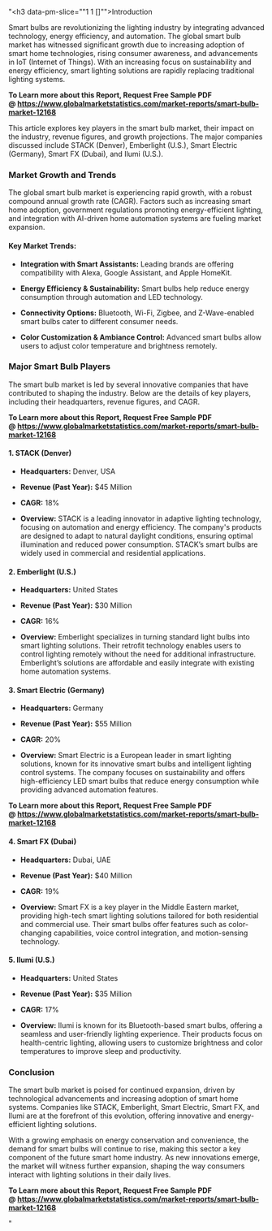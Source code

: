 "<h3 data-pm-slice=""1 1 []"">Introduction</h3>
<p>Smart bulbs are revolutionizing the lighting industry by integrating advanced technology, energy efficiency, and automation. The global smart bulb market has witnessed significant growth due to increasing adoption of smart home technologies, rising consumer awareness, and advancements in IoT (Internet of Things). With an increasing focus on sustainability and energy efficiency, smart lighting solutions are rapidly replacing traditional lighting systems.</p>
<p><strong>To Learn more about this Report, Request Free Sample PDF @&nbsp;<a href=""https://www.globalmarketstatistics.com/market-reports/smart-bulb-market-12168"">https://www.globalmarketstatistics.com/market-reports/smart-bulb-market-12168</a></strong></p>
<p>This article explores key players in the smart bulb market, their impact on the industry, revenue figures, and growth projections. The major companies discussed include STACK (Denver), Emberlight (U.S.), Smart Electric (Germany), Smart FX (Dubai), and Ilumi (U.S.).</p>
<h3>Market Growth and Trends</h3>
<p>The global smart bulb market is experiencing rapid growth, with a robust compound annual growth rate (CAGR). Factors such as increasing smart home adoption, government regulations promoting energy-efficient lighting, and integration with AI-driven home automation systems are fueling market expansion.</p>
<h4><strong>Key Market Trends:</strong></h4>
<ul data-spread=""false"">
<li>
<p><strong>Integration with Smart Assistants:</strong> Leading brands are offering compatibility with Alexa, Google Assistant, and Apple HomeKit.</p>
</li>
<li>
<p><strong>Energy Efficiency &amp; Sustainability:</strong> Smart bulbs help reduce energy consumption through automation and LED technology.</p>
</li>
<li>
<p><strong>Connectivity Options:</strong> Bluetooth, Wi-Fi, Zigbee, and Z-Wave-enabled smart bulbs cater to different consumer needs.</p>
</li>
<li>
<p><strong>Color Customization &amp; Ambiance Control:</strong> Advanced smart bulbs allow users to adjust color temperature and brightness remotely.</p>
</li>
</ul>
<h3><strong>Major Smart Bulb Players</strong></h3>
<p>The smart bulb market is led by several innovative companies that have contributed to shaping the industry. Below are the details of key players, including their headquarters, revenue figures, and CAGR.</p>
<p><strong>To Learn more about this Report, Request Free Sample PDF @&nbsp;<a href=""https://www.globalmarketstatistics.com/market-reports/smart-bulb-market-12168"">https://www.globalmarketstatistics.com/market-reports/smart-bulb-market-12168</a></strong></p>
<h4><strong>1. STACK (Denver)</strong></h4>
<ul data-spread=""false"">
<li>
<p><strong>Headquarters:</strong> Denver, USA</p>
</li>
<li>
<p><strong>Revenue (Past Year):</strong> $45 Million</p>
</li>
<li>
<p><strong>CAGR:</strong> 18%</p>
</li>
<li>
<p><strong>Overview:</strong> STACK is a leading innovator in adaptive lighting technology, focusing on automation and energy efficiency. The company's products are designed to adapt to natural daylight conditions, ensuring optimal illumination and reduced power consumption. STACK&rsquo;s smart bulbs are widely used in commercial and residential applications.</p>
</li>
</ul>
<h4><strong>2. Emberlight (U.S.)</strong></h4>
<ul data-spread=""false"">
<li>
<p><strong>Headquarters:</strong> United States</p>
</li>
<li>
<p><strong>Revenue (Past Year):</strong> $30 Million</p>
</li>
<li>
<p><strong>CAGR:</strong> 16%</p>
</li>
<li>
<p><strong>Overview:</strong> Emberlight specializes in turning standard light bulbs into smart lighting solutions. Their retrofit technology enables users to control lighting remotely without the need for additional infrastructure. Emberlight&rsquo;s solutions are affordable and easily integrate with existing home automation systems.</p>
</li>
</ul>
<h4><strong>3. Smart Electric (Germany)</strong></h4>
<ul data-spread=""false"">
<li>
<p><strong>Headquarters:</strong> Germany</p>
</li>
<li>
<p><strong>Revenue (Past Year):</strong> $55 Million</p>
</li>
<li>
<p><strong>CAGR:</strong> 20%</p>
</li>
<li>
<p><strong>Overview:</strong> Smart Electric is a European leader in smart lighting solutions, known for its innovative smart bulbs and intelligent lighting control systems. The company focuses on sustainability and offers high-efficiency LED smart bulbs that reduce energy consumption while providing advanced automation features.</p>
</li>
</ul>
<p><strong>To Learn more about this Report, Request Free Sample PDF @&nbsp;<a href=""https://www.globalmarketstatistics.com/market-reports/smart-bulb-market-12168"">https://www.globalmarketstatistics.com/market-reports/smart-bulb-market-12168</a></strong></p>
<h4><strong>4. Smart FX (Dubai)</strong></h4>
<ul data-spread=""false"">
<li>
<p><strong>Headquarters:</strong> Dubai, UAE</p>
</li>
<li>
<p><strong>Revenue (Past Year):</strong> $40 Million</p>
</li>
<li>
<p><strong>CAGR:</strong> 19%</p>
</li>
<li>
<p><strong>Overview:</strong> Smart FX is a key player in the Middle Eastern market, providing high-tech smart lighting solutions tailored for both residential and commercial use. Their smart bulbs offer features such as color-changing capabilities, voice control integration, and motion-sensing technology.</p>
</li>
</ul>
<h4><strong>5. Ilumi (U.S.)</strong></h4>
<ul data-spread=""false"">
<li>
<p><strong>Headquarters:</strong> United States</p>
</li>
<li>
<p><strong>Revenue (Past Year):</strong> $35 Million</p>
</li>
<li>
<p><strong>CAGR:</strong> 17%</p>
</li>
<li>
<p><strong>Overview:</strong> Ilumi is known for its Bluetooth-based smart bulbs, offering a seamless and user-friendly lighting experience. Their products focus on health-centric lighting, allowing users to customize brightness and color temperatures to improve sleep and productivity.</p>
</li>
</ul>
<h3><strong>Conclusion</strong></h3>
<p>The smart bulb market is poised for continued expansion, driven by technological advancements and increasing adoption of smart home systems. Companies like STACK, Emberlight, Smart Electric, Smart FX, and Ilumi are at the forefront of this evolution, offering innovative and energy-efficient lighting solutions.</p>
<p>With a growing emphasis on energy conservation and convenience, the demand for smart bulbs will continue to rise, making this sector a key component of the future smart home industry. As new innovations emerge, the market will witness further expansion, shaping the way consumers interact with lighting solutions in their daily lives.</p>
<p><strong>To Learn more about this Report, Request Free Sample PDF @&nbsp;<a href=""https://www.globalmarketstatistics.com/market-reports/smart-bulb-market-12168"">https://www.globalmarketstatistics.com/market-reports/smart-bulb-market-12168</a></strong></p>"
